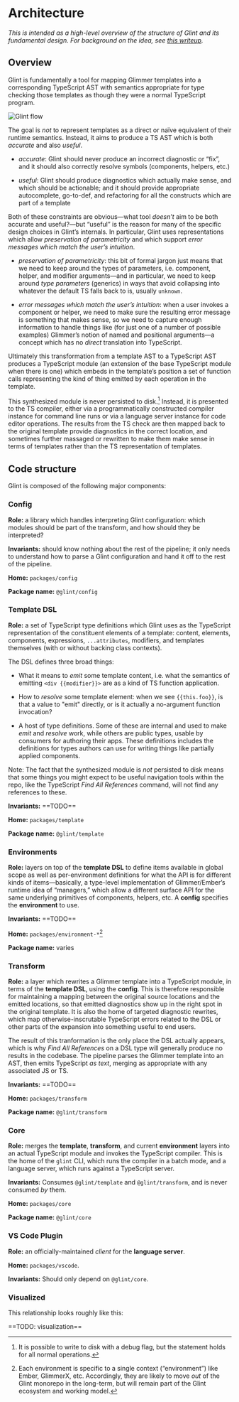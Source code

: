 # Architecture

*This is intended as a high-level overview of the structure of Glint and its fundamental design. For background on the idea, see [this writeup][matklad].*

## Overview

Glint is fundamentally a tool for mapping Glimmer templates into a corresponding TypeScript AST with semantics appropriate for type checking those templates as though they were a normal TypeScript program.

![Glint flow](https://user-images.githubusercontent.com/2403023/194079039-d2a79694-92aa-4eef-b30e-c59983822a79.png)

The goal is *not* to represent templates as a direct or naïve equivalent of their runtime semantics. Instead, it aims to produce a TS AST which is both *accurate* and also *useful*.

- *accurate*: Glint should never produce an incorrect diagnostic or “fix”, and it should also correctly resolve symbols (components, helpers, etc.)

- *useful*: Glint should produce diagnostics which actually make sense, and which should be actionable; and it should provide appropriate autocomplete, go-to-def, and refactoring for all the constructs which are part of a template

Both of these constraints are obvious—what tool *doesn’t* aim to be both accurate and useful?—but “useful” is the reason for many of the specific design choices in Glint’s internals. In particular, Glint uses representations which allow *preservation of parametricity* and which support *error messages which match the user’s intuition*.

- *preservation of parametricity*: this bit of formal jargon just means that we need to keep around the types of parameters, i.e. component, helper, and modifier arguments—and in particular, we need to keep around *type parameters* (generics) in ways that avoid collapsing into whatever the default TS falls back to is, usually `unknown`.

- *error messages which match the user’s intuition*: when a user invokes a component or helper, we need to make sure the resulting error message is something that makes sense, so we need to capture enough information to handle things like (for just one of a number of possible examples) Glimmer’s notion of named and positional arguments—a concept which has no *direct* translation into TypeScript.

Ultimately this transformation from a template AST to a TypeScript AST produces a TypeScript module (an extension of the base TypeScript module when there is one) which embeds in the template’s position a set of function calls representing the kind of thing emitted by each operation in the template.

This synthesized module is never persisted to disk.[^debug] Instead, it is presented to the TS compiler, either via a programmatically constructed compiler instance for command line runs or via a language server instance for code editor operations. The results from the TS check are then mapped back to the original template provide diagnostics in the correct location, and sometimes further massaged or rewritten to make them make sense in terms of templates rather than the TS representation of templates.

[^debug]: It is possible to write to disk with a debug flag, but the statement holds for all normal operations.

## Code structure

Glint is composed of the following major components:


### Config

**Role:** a library which handles interpreting Glint configuration: which modules should be part of the transform, and how should they be interpreted?

**Invariants:** should know nothing about the rest of the pipeline; it only needs to understand how to parse a Glint configuration and hand it off to the rest of the pipeline.

**Home:** `packages/config`

**Package name:** `@glint/config`


### Template DSL

**Role:** a set of TypeScript type definitions which Glint uses as the TypeScript representation of the constituent elements of a template: content, elements, components, expressions, `...attributes`, modifiers, and templates themselves (with or without backing class contexts).

The DSL defines three broad things:

- What it means to *emit* some template content, i.e. what the semantics of emitting `<div {{modifier}}>` are as a kind of TS function application.

- How to *resolve* some template element: when we see `{{this.foo}}`, is that a value to "emit" directly, or is it actually a no-argument function invocation?

- A host of type definitions. Some of these are internal and used to make *emit* and *resolve* work, while others are public types, usable by consumers for authoring their apps. These definitions includes the definitions for types authors can use for writing things like partially applied components.

Note: The fact that the synthesized module is *not* persisted to disk means that some things you might expect to be useful navigation tools within the repo, like the TypeScript *Find All References* command, will not find any references to these.

**Invariants:** ==TODO==

**Home:** `packages/template`

**Package name:** `@glint/template`


### Environments

**Role:** layers on top of the **template DSL** to define items available in global scope as well as per-environment definitions for what the API is for different kinds of items—basically, a type-level implementation of Glimmer/Ember’s runtime idea of “managers,” which allow a different surface API for the same underlying primitives of components, helpers, etc. A **config** specifies the **environment** to use.

**Invariants:** ==TODO==

**Home:** `packages/environment-*`[^env]

**Package name:** varies


### Transform

**Role:** a layer which rewrites a Glimmer template into a TypeScript module, in terms of the **template DSL**, using the **config**. This is therefore responsible for maintaining a mapping between the original source locations and the emitted locations, so that emitted diagnostics show up in the right spot in the original template. It is also the home of targeted diagnostic rewrites, which map otherwise-inscrutable TypeScript errors related to the DSL or other parts of the expansion into something useful to end users.

The result of this tranformation is the only place the DSL actually appears, which is why *Find All References* on a DSL type will generally produce no results in the codebase. The pipeline parses the Glimmer template into an AST, then emits TypeScript *as text*, merging as appropriate with any associated JS or TS.

**Invariants:** ==TODO==

**Home:** `packages/transform`

**Package name:** `@glint/transform`


### Core

**Role:** merges the **template**, **transform**, and current **environment** layers into an actual TypeScript module and invokes the TypeScript compiler. This is the home of the `glint` CLI, which runs the compiler in a batch mode, and a language server, which runs against a TypeScript server.

**Invariants:** Consumes `@glint/template` and `@glint/transform`, and is never consumed *by* them.

**Home:** `packages/core`

**Package name:** `@glint/core`


### VS Code Plugin

**Role:** an officially-maintained *client* for the **language server**.

**Home:** `packages/vscode`.

**Invariants:** Should only depend on `@glint/core`.


### Visualized

This relationship looks roughly like this:

==TODO: visualization==

[matklad]: https://matklad.github.io/2021/02/06/ARCHITECTURE.md.html

[^env]: Each environment is specific to a single context (“environment”) like Ember, GlimmerX, etc. Accordingly, they are likely to move *out* of the Glint monorepo in the long-term, but will remain part of the Glint ecosystem and working model.
